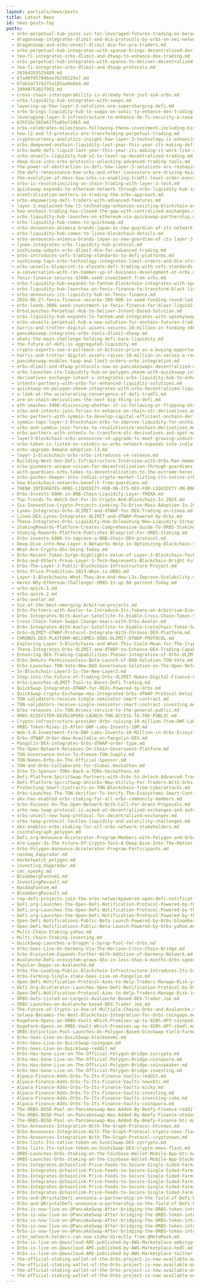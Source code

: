 ```yaml
---
layout: partials/news/posts
title: Latest News
id: news-posts-top
posts:
  - orbs-perpetual-hub-joins-ivx-for-leveraged-futures-trading-on-berachain.md
  - dragonswap-integrates-dlimit-and-dca-protocols-by-orbs-on-sei-network.md
  - dragonswap-and-orbs-unveil-dlimit-dca-for-pro-traders.md
  - orbs-perpetual-hub-integrates-with-xpanse-brings-decentralized-derivatives-to-mode-blockchain.md
  - tea-fi-integrates-orbs-dlimit-and-dtwap-to-enhance-dex-trading.md
  - orbs-perpetual-hub-integrates-with-xpanse-to-deliver-decentralized-derivatives-on-mode-network.md
  - tea-fi-integrates-orbs-dlimit-and-dtwap-protocols.md
  - 20164393529409.md
  - 67a48f057846ee76248229a7.md
  - 67ab3a7374275a185aa0a8e9.md
  - 19940753027993.md
  - cross-chain-interoperability-is-already-here-just-ask-orbs.md
  - orbs-liquidity-hub-integrates-with-swapx.md
  - layering-up-how-layer-3-solutions-are-supercharging-defi.md
  - orbs-brings-liquidity-hub-to-swapx-on-sonic-to-enhance-dex-trading.md
  - leveraging-layer-3-infrastructure-to-enhance-de-fi-security-a-case-study.md
  - 67651bc382e67f5a85ef24b5.md
  - orbs-celebrates-milestones-following-thena-investment-including-binance-listing.md
  - how-l2-and-l3-protocols-are-transforming-perpetual-trading.md
  - cryptocurrency-analytics-insight-how-layer-3-technology-is-enhancing-defi-trading.md
  - orbs-deepened-onchain-liquidity-last-year-this-year-its-making-defi-more-cefi.md
  - orbs-made-defi-liquid-last-year-this-year-its-making-it-work-like-cefi.md
  - orbs-unveils-liquidity-hub-v2-to-level-up-decentralized-trading.md
  - deep-dive-into-orbs-protocols-unlocking-advanced-trading-tools.md
  - the-power-of-abstraction-in-defi-how-layer-3-solutions-are-reshaping-the-landscape.md
  - the-defi-renaissance-how-orbs-and-other-innovators-are-driving-mainstream-adoption.md
  - the-evolution-of-dexs-how-orbs-is-enabling-tradfi-level-order-execution.md
  - orbs-is-revolutionizing-on-chain-trading-with-layer-3-tech.md
  - quickswap-expands-to-ethereum-network-through-orbs-liquidity-hub-integration.md
  - ecentralization-matters-in-trading-the-orbs-approach.md
  - orbs-empowering-defi-traders-with-advanced-features.md
  - layer-3-explained-how-l3-technology-enhances-existing-blockchain-ecosystems.md
  - how-onchain-trading-has-closed-the-gap-with-centralized-exchanges.md
  - orbs-liquidity-hub-launches-on-ethereum-via-quickswap-partnership.md
  - orbs-liquidity-hub-comes-to-quickswap.md
  - orbs-announces-animoca-brands-japan-as-new-guardian-of-its-network.md
  - orbs-liquidity-hub-comes-to-linea-blockchain-details.md
  - orbs-announces-animoca-brands-japan-as-new-guardian-of-its-layer-3-network.md
  - lynex-integrates-orbs-liquidity-hub-protocol.md
  - sushiswap-adopts-orbs-dlimit-dca-for-advanced-trading.md
  - orbs-introduces-cefi-trading-standards-to-defi-platforms.md
  - sushiswap-taps-orbs-technology-integrates-limit-orders-and-dca-strategies.md
  - orbs-unveils-blueprint-to-elevate-defi-trading-with-cefi-standards.md
  - a-conversation-with-ran-hammer-vp-of-business-development-at-orbs.md
  - fenix-finance-secures-$300k-seed-investment-from-orbs.md
  - orbs-liquidity-hub-expands-to-fantom-blockchain-integrates-with-spookyswap.md
  - orbs-liquidity-hub-launches-on-fenix-finance-to-transform-blast-liquidity-3508323.md
  - orbs-announces-its-liquidity-hub-on-fenix-finance.md
  - 2024-06-27-fenix-finance-secures-300-000-in-seed-funding-round-led-by-orbs-10027146837970.md
  - orbs-leads-300k-seed-investment-in-fenix-finance-for-blast-liquidity-market.md
  - OrbsLaunches-Perpetual-Hub-to-Deliver-Intent-Based-Solution.md
  - orbs-liquidity-hub-expands-to-fantom-and-integrates-with-spookyswap.md
  - orbs-unveils-perpetual-hub-a-new-solution-for-onchain-futures-trading.md
  - harris-and-trotter-digital-assets-secures-10-million-in-funding-3405938.md
  - pancakeswap-integrates-orbs-tools-dlimit-dtwap.md
  - whats-the-main-challenge-holding-defi-back-liquidity.md
  - the-future-of-defi-is-aggregated-liquidity.md
  - crypto-experts-see-a-pullback-in-bitcoin-price-as-a-buying-opportunity-3410458.md
  - harris-and-trotter-digital-assets-raises-10-million-in-series-a-round-led-by-orbs.md
  - pancakeswap-enables-twap-and-limit-orders-orbs-integration.md
  - orbs-dlimit-and-dtwap-protocols-now-on-pancakeswaps-decentralized-exchange.md
  - orbs-launches-its-liquidity-hub-on-polygon-zkevm-with-quickswap-integration.md
  - derivatives-exchange-intent-x-integrates-orbs-liquidity-hub-to-enhance-liquidity-for-users.md
  - intentx-partners-with-orbs-for-enhanced-liquidity-solutions.md
  - quickswap-on-polygon-zkevm-integrates-with-orbs-decentralized-liquidity-hub.md
  - a-look-at-the-accelerating-convergence-of-defi-tradfi.md
  - are-on-chain-derivatives-the-next-big-thing-in-defi.md
  - eth-smashes-3400-discussing-whether-it-is-following-or-flipping-btc.md
  - orbs-and-intentx-join-forces-to-enhance-on-chain-otc-derivatives-and-spot-trading.md
  - orbs-partners-with-symmio-to-develop-capital-efficient-onchain-derivatives.md
  - symmio-taps-layer-3-blockchain-orbs-to-improve-liquidity-for-onchain-derivatives.md
  - orbs-and-symmio-join-forces-to-revolutionize-onchain-derivatives.md
  - orbs-partners-with-intentx-to-transform-otc-derivatives-and-spot-markets.md
  - layer3-blockchain-orbs-announces-v4-upgrade-to-meet-growing-industry-adoption.md
  - orbs-token-is-listed-on-coindcx-as-orbs-network-expands-into-india.md
  - orbs-upgrade-demand-adoption-l3.md
  - layer-3-blockchain-orbs-orbs-introduces-v4-release.md
  - Building-Next-Gen-DeFi-Infrastructure-Interview-with-Orbs-Ran-Hammer.md
  - orbs-pioneers-unique-vision-for-decentralization-through-guardians.md
  - with-guardians-orbs-takes-to-decentralization-to-the-extreme-heres-how-you-can-participate.md
  - orbs-pushes-deeper-into-indias-crypto-market-listing-its-native-orbs-token-on-coindcx.md
  - how-blockchain-networks-benefit-from-guardians.md
  - THENA-INTEGRATES-ORBS-LIQUIDITY-HUB-ON-ITS-DEX-FOR-LIQUIDITY-ON-BNB-CHAIN.md
  - Orbs-Invests-600K-in-BNB-Chain-Liquidity-Layer-THENA.md
  - Top-Trends-To-Watch-Out-For-In-Crypto-And-Blockchain-In-2024.md
  - Six-Innovative-Crypto-Projects-Looking-To-Drive-Mass-Adoption-In-2024.md
  - Lynex-Integrates-Orbs-dLIMIT-and-dTWAP-for-DEX-Trading-on-Linea.md
  - Linea-DEX-Lynex-Integrates-dLIMIT-and-dTWAP-Powered-by-Orbs.md
  - Thena-Integrates-Orbs-Liquidity-Hub-Unleashing-New-Liquidity-Streams-on-BNB-Chain.md
  - StakingRewards-Platform-Creates-Comprehensive-Guide-To-ORBS-Staking.md
  - Staking-Rewards-Platform-Publishes-Blueprint-For-ORBS-Staking.md
  - Orbs-invests-600K-to-improve-a-BNB-Chain-DEX-protocol.md
  - Deep-Dive-into-How-Layer-3-Networks-Help-in-Optimizing-Blockchain-Scalability.md
  - What-Are-Crypto-OGs-Doing-Today.md
  - Orbs-Recent-Token-Surge-Highlights-Value-of-Layer-3-Blockchain-Tech.md
  - Orbs-and-Others-Prove-Layer-3-Tech-Represents-Blockchain-Bright-Future.md
  - Orbs-The-Layer-3-Public-Blockchain-Infrastructure-Project.md
  - Orbs-Price-Prediction-2023-What-is-ORBS.md
  - Layer-3-Blockchains-What-They-Are-And-How-L3s-Improve-Scalability.md
  - Heres-Why-Ethereum-Challenger-ORBS-Is-up-60-percent-Today.md
  - orbs-quick-1.md
  - orbs-quick-2.md
  - orbs-axelar.md
  - Six-of-the-best-emerging-Arbitrum-projects.md
  - Orbs-Partners-with-Axelar-to-Introduce-Its-Tokens-on-Arbitrium-Ecosystem.md
  - Orbs-Integrates-With-Axelar-Satellite-To-Enable-Cross-Chain-Token-Swaps-Across-5-Blockchains.md
  - Cross-Chain-Token-Swaps-Change-Gears-with-Orbs-Axelar.md
  - Orbs-Integrates-With-Axelar-Satellite-to-Enable-CrossChain-Token-Swaps-Across-5-Blockchains.md
  - Orbs-dLIMIT-dTWAP-Protocol-Integrate-With-Chronos-DEX-Platform.md
  - CHRONOS-DEX-PLATFORM-WELCOMES-ORBS-DLIMIT-DTWAP-PROTOCOL.md
  - Exploring-Layer-3-Blockchains-and-What-This-Could-Mean-for-The-Crypto-Industry.md
  - Thena-Integrates-Orbs-dLIMIT-and-dTWAP-to-Enhance-DEX-Trading-Capabilities.md
  - Enhancing-DEX-Trading-Capabilities-Thenas-Integration-of-Orbs-dLIMIT-and-dTWAP.md
  - Orbs-Debuts-Permissionless-Beta-Launch-of-DAO-Solution-TON-Vote.md
  - Orbs-Launches-TON-Vote-New-DAO-Governance-Solution-on-The-Open-Network.md
  - In-Blockchain-Layer3-Is-the-New-Layer2.md
  - Step-into-the-Future-of-Trading-Orbs-dLIMIT-Makes-Digital-Finance-Childs-Play.md
  - Orbs-Launches-dLIMIT-Tool-to-Boost-DeFi-Trading.md
  - QuickSwap-Integrates-dTWAP-for-DEXs-Powered-by-Orbs.md
  - QuickSwap-Crypto-Exchange-Has-Integrated-Orbs-dTWAP-Protocol-Details.md
  - TON-validators-receive-single-nominator-smart-contract.md
  - TON-validators-receive-single-nominator-smart-contract-investing.md
  - Orbs-releases-its-TON-Access-service-to-the-general-public.md
  - ORBS-ECOSYSTEM-DEVELOPERS-LAUNCH-TON-ACCESS-TO-THE-PUBLIC.md
  - Crypto-infrastructure-provider-Orbs-raising-10-million-from-DWF-Labs-in-token-round.md
  - ORBS-Token-Rises-15-After-DWF-Labs-Invests-10M.md
  - Web-3.0-Investment-Firm-DWF-Labs-Invests-10-Million-in-Orbs-Ecosystem-Via-Token-Purchase.md
  - Orbs-dTWAP-Order-Now-Available-on-Pangolin-DEX.md
  - Pangolin-DEX-integrates-Orbs-dTWAP-order-type.md
  - The-Open-Network-Releases-On-Chain-Governance-Platform.md
  - TON-Governance-Votes-To-Freeze-TON-Supply.md
  - TON-Names-Orbs-As-The-Official-Sponsor.md
  - TON-and-Orbs-Collaborate-for-Global-Hackathon.md
  - Orbs-To-Sponsor-TONs-Hack-a-TONx-Hackathons.md
  - DeFi-Platform-SpiritSwap-Partners-with-Orbs-to-Unlock-Advanced-Trading-Strategies.md
  - DeFi-Platform-SpiritSwap-Unlocks-New-Utility-For-Traders-With-Orbs-dTWAP-Module-Integration.md
  - Protecting-Smart-Contracts-on-TON-Blockchain-from-Cyberattacks.md
  - Orbs-Launches-The-TON-Verifier-To-Verify-The-Ecosystems-Smart-Contracts-Code.md
  - okx-has-enabled-orbs-staking-for-all-orbs-community-members.md
  - Orbs-Focuses-On-The-Open-Network-With-Call-For-Grant-Proposals.md
  - orbs-new-twap-protocol-is-aimed-at-decentralized-exchanges-and-automated-market-makers.md
  - orbs-unveil-new-twap-protocol-for-decentralized-exchanges.md
  - orbs-twap-protocol-tackles-liquidity-and-volatility-challenges.md
  - okx-enables-orbs-staking-for-all-orbs-network-stakeholders.md
  - cointelegraph_polygon.md
  - DeFi.org-Announce-Accelerator-Program-Members-with-Polygon-and-Orbs.md
  - Are-Layer-3s-The-Future-Of-Crypto-Tech-A-Deep-Dive-Into-The-Matter.md
  - Orbs-Polygon-Announce-Accelerator-Program-Participants.md
  - nasdaq_dappradar.md
  - marketwatch_polygon.md
  - investing_dappradar.md
  - cmc_spooky.md
  - BloombergFantom1.md
  - InvestingRevault.md
  - NasdaqFantom.md
  - BloombergRevault.md
  - top-defi-projects-join-the-orbs-networkpowered-open-defi-notification-protocol.md
  - DeFi.org-Launches-the-Open-DeFi-Notification-Protocol-Powered-by-the-Orbs-Network-nasdaq.md
  - DeFi.org-Launches-the-Open-DeFi-Notification-Protocol-Powered-by-the-Orbs-Network-yahoo.md
  - DeFi.org-Launches-the-Open-DeFi-Notification-Protocol-Powered-by-the-Orbs-Network-marketwatch.md
  - Open-DeFi-Notifications-Public-Beta-Launch-Powered-by-Orbs-bloomberg.md
  - Open-DeFi-Notifications-Public-Beta-Launch-Powered-by-Orbs-yahoo.md
  - Multi-Chain-Staking-yahoo.md
  - Multi-Chain-Staking-investing.md
  - QuickSwap-Launches-a-Dragon’s-Syrup-Pool-for-Orbs.md
  - Orbs-Goes-Live-On-Harmony-Via-The-Horizon-Cross-Chain-Bridge.md
  - Orbs-Ecosystem-Expands-Further-With-Addition-of-Harmony-Network.md
  - Avalanche-DeFi-ecosystem-grows-45x-in-less-than-4-months-Orbs-speeds-up-expansion.md
  - Popular-Dapps-on-Avalanche.md
  - Orbs-the-Leading-Public-Blockchain-Infrastructure-Introduces-Its-Groundbreaking-Layer-3-Architecture.md
  - Orbs-Farming-Single-stake-Goes-Live-on-Pangolin.md
  - Open-DeFi-Notification-Protocol-Aims-to-Help-Traders-Manage-Risk-yahoo.md
  - Defi.Org-Accelerator-Launches-Open-DeFi-Notification-Protocol-by-Orbs.md
  - Open-DeFi-Notification-Protocol-Aims-to-Help-Traders-Manage-Risk-insider.md
  - ORBS-Gets-Listed-on-Largest-Avalanche-Based-DEX-Trader-Joe.md
  - ORBS-Launches-on-Avalanche-based-DEX-Trader-Joe.md
  - The-Future-of-Crypto-is-One-of-Multiple-Chains-Orbs-and-Avalanche.md
  - Solana-Becomes-the-Next-Blockchain-Integration-for-Orbs-coingape.md
  - KogeFarm-Opens-an-ORBS-Vault-Which-Promises-up-to-920%-APY-coinpedia.md
  - KogeFarm-Opens-an-ORBS-Vault-Which-Promises-up-to-920%-APY-ihodl.md
  - ORBS-Extinction-Pool-Launches-On-Polygon-Based-DinoSwap-Yield-Farmers-to-Earn-More.md
  - Orbs-Goes-Live-on-QuickSwap-blockonomi.md
  - Orbs-Goes-Live-on-QuickSwap-coingape.md
  - Orbs-Goes-Live-on-QuickSwap-reddit.md
  - Orbs-Has-Gone-Live-on-The-Official-Polygon-Bridge-zycrypto.md
  - Orbs-Has-Gone-Live-on-The-Official-Polygon-Bridge-coinquora.md
  - Orbs-Has-Gone-Live-on-The-Official-Polygon-Bridge-coinspeaker.md
  - Orbs-Has-Gone-Live-on-The-Official-Polygon-Bridge-investing.md
  - Alpaca-Finance-Adds-Orbs-To-Its-Finance-Vaults-reddit.md
  - Alpaca-Finance-Adds-Orbs-To-Its-Finance-Vaults-newsbtc.md
  - Alpaca-Finance-Adds-Orbs-To-Its-Finance-Vaults-micky.md
  - Alpaca-Finance-Adds-Orbs-To-Its-Finance-Vaults-investing.md
  - Alpaca-Finance-Adds-Orbs-To-Its-Finance-Vaults-investing-cube.md
  - Alpaca-Finance-Adds-Orbs-To-Its-Finance-Vaults-coinquora.md
  - The-ORBS-BUSD-Pool-on-Pancakeswap-Was-Added-By-Beefy-Finance-reddit.md
  - The-ORBS-BUSD-Pool-on-Pancakeswap-Was-Added-By-Beefy-Finance-utoday.md
  - The-ORBS-BUSD-Pool-on-Pancakeswap-Was-Added-By-Beefy-Finance-btc-manager.md
  - Orbs-Announces-Integration-With-The-Graph-Protocol-btcnews.md
  - Orbs-Announces-Integration-With-The-Graph-Protocol-crypto-news-flash.md
  - Orbs-Announces-Integration-With-The-Graph-Protocol-cryptonews.md
  - Orbs-lists-Its-native-token-on-SushiSwap-DEX-zycrypto.md
  - Orbs-lists-Its-native-token-on-SushiSwap-DEX-crypto-news-flash.md
  - ORBS-Launches-Orbs-Staking-on-the-Coinbase-Wallet-Mobile-App-btc-manager.md
  - ORBS-Launches-Orbs-Staking-on-the-Coinbase-Wallet-Mobile-App-blockonomi.md
  - Orbs-Integrates-@chainlink-Price-Feeds-to-Secure-Single-Sided-Farming-Against-Flash-Loan-Attacks!-cryptopotato.md
  - Orbs-Integrates-@chainlink-Price-Feeds-to-Secure-Single-Sided-Farming-Against-Flash-Loan-Attacks!-cryptoslate.md
  - Orbs-Integrates-@chainlink-Price-Feeds-to-Secure-Single-Sided-Farming-Against-Flash-Loan-Attacks!-hodl.md
  - Orbs-Integrates-@chainlink-Price-Feeds-to-Secure-Single-Sided-Farming-Against-Flash-Loan-Attacks!-insider.md
  - Orbs-Integrates-@chainlink-Price-Feeds-to-Secure-Single-Sided-Farming-Against-Flash-Loan-Attacks!-reddit.md
  - Orbs-Integrates-@chainlink-Price-Feeds-to-Secure-Single-Sided-Farming-Against-Flash-Loan-Attacks!-yahoo.md
  - Orbs-and-@KrystalDefi-announce-a-partnership-in-the-field-of-DeFi-blockonomi.md
  - Orbs-and-@KrystalDefi-announce-a-partnership-in-the-field-of-DeFi-btc-manager.md
  - Orbs-is-now-live-on-@PancakeSwap-After-bridging-the-ORBS-token-into-BSC-using-@anyswapnetwork-and-@multichainxyz-ihodl.md
  - Orbs-is-now-live-on-@PancakeSwap-After-bridging-the-ORBS-token-into-BSC-using-@anyswapnetwork-and-@multichainxyz-insider.md
  - Orbs-is-now-live-on-@PancakeSwap-After-bridging-the-ORBS-token-into-BSC-using-@anyswapnetwork-and-@multichainxyz-orbs.md
  - Orbs-is-now-live-on-@PancakeSwap-After-bridging-the-ORBS-token-into-BSC-using-@anyswapnetwork-and-@multichainxyz-yahoo.md
  - Orbs-is-now-live-on-@PancakeSwap-After-bridging-the-ORBS-token-into-BSC-using-@anyswapnetwork-and-@multichainxyz-zycrypto.md
  - orbs_network-holders-can-now-stake-directly-from-@MetaMask.md
  - Orbs-is-live-on-@awscloud-AMI-published-by-AWS-Marketplace-ambcrypto.md
  - Orbs-is-live-on-@awscloud-AMI-published-by-AWS-Marketplace-hodl.md
  - Orbs-is-live-on-@awscloud-AMI-published-by-AWS-Marketplace-twitter.md
  - the-official-staking-wallet-of-the-Orbs-project-is-now-available-on-the-@enjin-mobile-app-ihodl.md
  - the-official-staking-wallet-of-the-Orbs-project-is-now-available-on-the-@enjin-mobile-app-reddit.md
  - the-official-staking-wallet-of-the-Orbs-project-is-now-available-on-the-@enjin-mobile-app-twitter.md
  - the-official-staking-wallet-of-the-Orbs-project-is-now-available-on-the-@enjin-mobile-app-utoday.md
---
```


